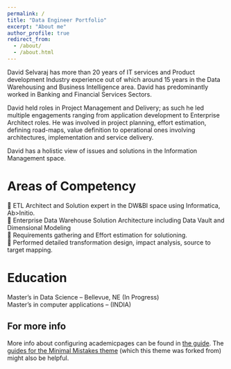 ```yaml
---
permalink: /
title: "Data Engineer Portfolio"
excerpt: "About me"
author_profile: true
redirect_from: 
  - /about/
  - /about.html
---
```


David Selvaraj has more than 20 years of IT services and Product development Industry experience out of which around 15 years in the Data Warehousing and Business Intelligence area. David has predominantly worked in Banking and Financial Services Sectors. 

David held roles in Project Management and Delivery; as such he led multiple engagements ranging from application development to Enterprise Architect roles. He was involved in project planning, effort estimation, defining road-maps, value definition to operational ones involving architectures, implementation and service delivery.

David has a holistic view of issues and solutions in the Information Management space.


Areas of Competency
======
	ETL Architect and Solution expert in the DW&BI space using Informatica, Ab>Initio.</br>
	Enterprise Data Warehouse Solution Architecture including Data Vault and Dimensional Modeling</br>
	Requirements gathering and Effort estimation for solutioning. </br>
	Performed detailed transformation design, impact analysis, source to target mapping.


Education
======
Master’s in Data Science – Bellevue, NE (In Progress)</br>
Master’s in computer applications – (INDIA)

For more info
------
More info about configuring academicpages can be found in [the guide](https://academicpages.github.io/markdown/). The [guides for the Minimal Mistakes theme](https://mmistakes.github.io/minimal-mistakes/docs/configuration/) (which this theme was forked from) might also be helpful.
